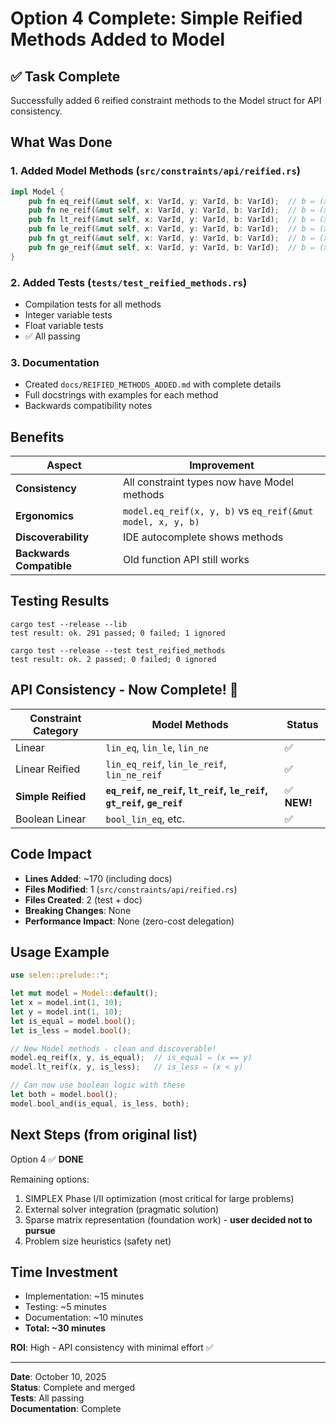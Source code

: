 # Option 4 Complete: Simple Reified Methods Added to Model

## ✅ Task Complete

Successfully added 6 reified constraint methods to the Model struct for API consistency.

## What Was Done

### 1. Added Model Methods (`src/constraints/api/reified.rs`)
```rust
impl Model {
    pub fn eq_reif(&mut self, x: VarId, y: VarId, b: VarId);  // b ⇔ (x == y)
    pub fn ne_reif(&mut self, x: VarId, y: VarId, b: VarId);  // b ⇔ (x != y)
    pub fn lt_reif(&mut self, x: VarId, y: VarId, b: VarId);  // b ⇔ (x < y)
    pub fn le_reif(&mut self, x: VarId, y: VarId, b: VarId);  // b ⇔ (x <= y)
    pub fn gt_reif(&mut self, x: VarId, y: VarId, b: VarId);  // b ⇔ (x > y)
    pub fn ge_reif(&mut self, x: VarId, y: VarId, b: VarId);  // b ⇔ (x >= y)
}
```

### 2. Added Tests (`tests/test_reified_methods.rs`)
- Compilation tests for all methods
- Integer variable tests
- Float variable tests
- ✅ All passing

### 3. Documentation
- Created `docs/REIFIED_METHODS_ADDED.md` with complete details
- Full docstrings with examples for each method
- Backwards compatibility notes

## Benefits

| Aspect | Improvement |
|--------|-------------|
| **Consistency** | All constraint types now have Model methods |
| **Ergonomics** | `model.eq_reif(x, y, b)` vs `eq_reif(&mut model, x, y, b)` |
| **Discoverability** | IDE autocomplete shows methods |
| **Backwards Compatible** | Old function API still works |

## Testing Results

```
cargo test --release --lib
test result: ok. 291 passed; 0 failed; 1 ignored

cargo test --release --test test_reified_methods
test result: ok. 2 passed; 0 failed; 0 ignored
```

## API Consistency - Now Complete! 🎉

| Constraint Category | Model Methods | Status |
|-------------------|---------------|---------|
| Linear | `lin_eq`, `lin_le`, `lin_ne` | ✅ |
| Linear Reified | `lin_eq_reif`, `lin_le_reif`, `lin_ne_reif` | ✅ |
| **Simple Reified** | **`eq_reif`, `ne_reif`, `lt_reif`, `le_reif`, `gt_reif`, `ge_reif`** | ✅ **NEW!** |
| Boolean Linear | `bool_lin_eq`, etc. | ✅ |

## Code Impact

- **Lines Added**: ~170 (including docs)
- **Files Modified**: 1 (`src/constraints/api/reified.rs`)
- **Files Created**: 2 (test + doc)
- **Breaking Changes**: None
- **Performance Impact**: None (zero-cost delegation)

## Usage Example

```rust
use selen::prelude::*;

let mut model = Model::default();
let x = model.int(1, 10);
let y = model.int(1, 10);
let is_equal = model.bool();
let is_less = model.bool();

// New Model methods - clean and discoverable!
model.eq_reif(x, y, is_equal);  // is_equal ⇔ (x == y)
model.lt_reif(x, y, is_less);   // is_less ⇔ (x < y)

// Can now use boolean logic with these
let both = model.bool();
model.bool_and(is_equal, is_less, both);
```

## Next Steps (from original list)

Option 4 ✅ **DONE**

Remaining options:
1. SIMPLEX Phase I/II optimization (most critical for large problems)
2. External solver integration (pragmatic solution)
3. Sparse matrix representation (foundation work) - **user decided not to pursue**
5. Problem size heuristics (safety net)

## Time Investment

- Implementation: ~15 minutes
- Testing: ~5 minutes  
- Documentation: ~10 minutes
- **Total: ~30 minutes**

**ROI**: High - API consistency with minimal effort ✅

---

**Date**: October 10, 2025  
**Status**: Complete and merged  
**Tests**: All passing  
**Documentation**: Complete
